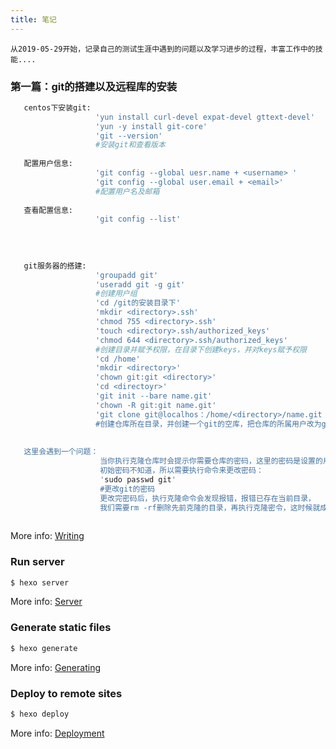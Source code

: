 ```yaml
---
title: 笔记
---
```

    从2019-05-29开始，记录自己的测试生涯中遇到的问题以及学习进步的过程，丰富工作中的技能....

### 第一篇：git的搭建以及远程库的安装

``` bash
   centos下安装git:
                   'yun install curl-devel expat-devel gttext-devel'
                   'yun -y install git-core'
                   'git --version'  
                   #安装git和查看版本
                   
   配置用户信息:
                   'git config --global uesr.name + <username> '
                   'git config --global user.email + <email>'
                   #配置用户名及邮箱
   
   查看配置信息:
                   'git config --list'
    
   
   
   
   git服务器的搭建:
                   'groupadd git' 
                   'useradd git -g git'
                   #创建用户组
                   'cd /git的安装目录下'
                   'mkdir <directory>.ssh'
                   'chmod 755 <directory>.ssh'
                   'touch <directory>.ssh/authorized_keys'
                   'chmod 644 <directory>.ssh/authorized_keys'
                   #创建目录并赋予权限，在目录下创建keys，并对keys赋予权限
                   'cd /home'
                   'mkdir <directory>'
                   'chown git:git <directory>'
                   'cd <directoyr>'
                   'git init --bare name.git'
                   'chown -R git:git name.git'
                   'git clone git@localhos：/home/<directory>/name.git
                   #创建仓库所在目录，并创建一个git的空库，把仓库的所属用户改为git,再克隆一个库
                   
                   
   这里会遇到一个问题：
                    当你执行克隆仓库时会提示你需要仓库的密码，这里的密码是设置的用户组的密码，
                    初始密码不知道，所以需要执行命令来更改密码：
                    'sudo passwd git'
                    #更改git的密码
                    更改完密码后，执行克隆命令会发现报错，报错已存在当前目录，
                    我们需要rm -rf删除先前克隆的目录，再执行克隆密令，这时候就成功，git服务器搭建完成
                    
``` 

More info: [Writing](https://hexo.io/docs/writing.html)

### Run server

``` bash
$ hexo server
```

More info: [Server](https://hexo.io/docs/server.html)

### Generate static files

``` bash
$ hexo generate
```

More info: [Generating](https://hexo.io/docs/generating.html)

### Deploy to remote sites

``` bash
$ hexo deploy
```

More info: [Deployment](https://hexo.io/docs/deployment.html)
